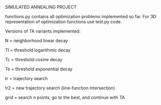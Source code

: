SIMULATED ANNEALING PROJECT

functions.py contains all optimization problems implemented so far.
For 3D representation of optimization functions use test.py code.

Versions of TA variants implemented:

N = neighborhood linear decay

Tl = threshold logarithmic decay

Tc = threshold cosine decay

Te = threshold exponential decay

tr = trajectory search

tr2 = new trajectory search (line-function intersection)

grid = search n points, go to the best, and continue with TA
